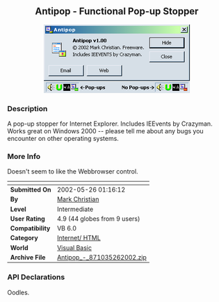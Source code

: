 ﻿<div align="center">

## Antipop \- Functional Pop\-up Stopper

<img src="PIC2002526010112113.gif">
</div>

### Description

A pop-up stopper for Internet Explorer. Includes IEEvents by Crazyman. Works great on Windows 2000 -- please tell me about any bugs you encounter on other operating systems.
 
### More Info
 
Doesn't seem to like the Webbrowser control.


<span>             |<span>
---                |---
**Submitted On**   |2002-05-26 01:16:12
**By**             |[Mark Christian](https://github.com/Planet-Source-Code/PSCIndex/blob/master/ByAuthor/mark-christian.md)
**Level**          |Intermediate
**User Rating**    |4.9 (44 globes from 9 users)
**Compatibility**  |VB 6\.0
**Category**       |[Internet/ HTML](https://github.com/Planet-Source-Code/PSCIndex/blob/master/ByCategory/internet-html__1-34.md)
**World**          |[Visual Basic](https://github.com/Planet-Source-Code/PSCIndex/blob/master/ByWorld/visual-basic.md)
**Archive File**   |[Antipop\_\-\_871035262002\.zip](https://github.com/Planet-Source-Code/mark-christian-antipop-functional-pop-up-stopper__1-35096/archive/master.zip)

### API Declarations

Oodles.





